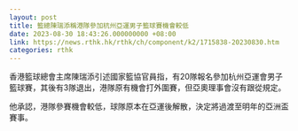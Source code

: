 ```yaml
---
layout: post
title: 籃總陳瑞添稱港隊參加杭州亞運男子籃球賽機會較低
date: 2023-08-30 18:43:26.000000000 +08:00
link: https://news.rthk.hk/rthk/ch/component/k2/1715838-20230830.htm
categories: rthk
---
```


香港籃球總會主席陳瑞添引述國家籃協官員指，有20隊報名參加杭州亞運會男子籃球賽，其後有3隊退出，港隊原有機會打外圍賽，但亞奧理事會沒有跟從規定。

他承認，港隊參賽機會較低，球隊原本在亞運後解散，決定將過渡至明年的亞洲盃賽事。
